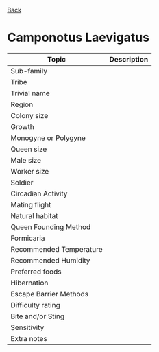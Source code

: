 [Back](./README.md)

# Camponotus Laevigatus

| Topic |  Description |
|--------|---|
| Sub-family |  |
| Tribe |  |
| Trivial name |  |
| Region |  |
| Colony size |  |
| Growth |  |
| Monogyne or Polygyne |  |
| Queen size |  |
| Male size |  |
| Worker size |  |
| Soldier |  |
| Circadian Activity |  |
| Mating flight |  |
| Natural habitat |  |
| Queen Founding Method |  |
| Formicaria |  |
| Recommended Temperature |  |
| Recommended Humidity |  |
| Preferred foods |  |
| Hibernation |  |
| Escape Barrier Methods |  |
| Difficulty rating |  |
| Bite and/or Sting |  |
| Sensitivity | |
| Extra notes |  |  